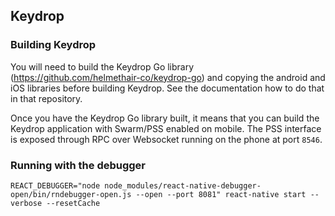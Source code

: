 ## Keydrop

### Building Keydrop

You will need to build the Keydrop Go library (https://github.com/helmethair-co/keydrop-go) and copying the android and iOS libraries before building Keydrop. See the documentation how to do that in that repository.

Once you have the Keydrop Go library built, it means that you can build the Keydrop application with Swarm/PSS enabled on mobile. The PSS interface is exposed through RPC over Websocket running on the phone at port `8546`.


### Running with the debugger

`REACT_DEBUGGER="node node_modules/react-native-debugger-open/bin/rndebugger-open.js --open --port 8081" react-native start --verbose --resetCache`
